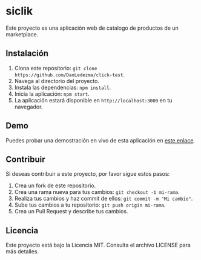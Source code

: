 # siclik

Este proyecto es una aplicación web de catalogo de productos de un marketplace.

## Instalación

1. Clona este repositorio: `git clone https://github.com/DanLedezma/click-test`.
2. Navega al directorio del proyecto.
3. Instala las dependencias: `npm install`.
4. Inicia la aplicación: `npm start`.
5. La aplicación estará disponible en `http://localhost:3000` en tu navegador.

## Demo

Puedes probar una demostración en vivo de esta aplicación en [este enlace](https://inspiring-dango-fa4b36.netlify.app).

## Contribuir

Si deseas contribuir a este proyecto, por favor sigue estos pasos:

1. Crea un fork de este repositorio.
2. Crea una rama nueva para tus cambios: `git checkout -b mi-rama`.
3. Realiza tus cambios y haz commit de ellos: `git commit -m "Mi cambio"`.
4. Sube tus cambios a tu repositorio: `git push origin mi-rama`.
5. Crea un Pull Request y describe tus cambios.

## Licencia

Este proyecto está bajo la Licencia MIT. Consulta el archivo LICENSE para más detalles.

